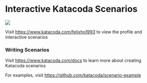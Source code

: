 # Interactive Katacoda Scenarios

[![](http://shields.katacoda.com/katacoda/felixho1993/count.svg)](https://www.katacoda.com/felixho1993 "Get your profile on Katacoda.com")

Visit https://www.katacoda.com/felixho1993 to view the profile and interactive scenarios

### Writing Scenarios
Visit https://www.katacoda.com/docs to learn more about creating Katacoda scenarios

For examples, visit https://github.com/katacoda/scenario-example
